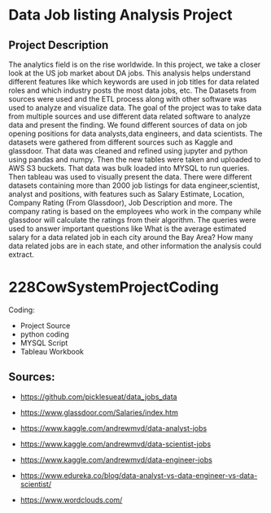 # Data Job listing Analysis Project

## Project Description
 The analytics field is on the rise worldwide. In this project, we take a closer look at the US job market about DA jobs. This analysis helps understand different features like which keywords are used in job titles for data related roles and which industry posts the most data jobs, etc. The Datasets from sources were used and the ETL process along with other software was used to analyze and visualize data. The goal of the project was to take data from multiple sources and use different data related software to analyze data and present the finding. We found different sources of data on job opening positions for data analysts,data engineers, and data scientists. The datasets were gathered from different sources such as Kaggle and glassdoor. That data was cleaned and refined using jupyter and python using pandas and numpy. Then the new tables were taken and uploaded to AWS S3 buckets. That data was bulk loaded into MYSQL to run queries. Then tableau was used to visually present the data. There were different datasets containing more than 2000 job listings for data engineer,scientist, analyst and positions, with features such as Salary Estimate, Location, Company Rating (From Glassdoor), Job Description and more. The company rating is based on the employees who work in the company while glassdoor will calculate the ratings from their algorithm. The queries were used to answer important questions like What is the average estimated salary for a data related job in each city around the Bay Area? How many data related jobs are in each state, and other information the analysis could extract.

# 228CowSystemProjectCoding

Coding:
* Project Source
* python coding 
* MYSQL Script
* Tableau Workbook
 
## Sources:
* https://github.com/picklesueat/data_jobs_data

* https://www.glassdoor.com/Salaries/index.htm

* https://www.kaggle.com/andrewmvd/data-analyst-jobs

* https://www.kaggle.com/andrewmvd/data-scientist-jobs

* https://www.kaggle.com/andrewmvd/data-engineer-jobs

* https://www.edureka.co/blog/data-analyst-vs-data-engineer-vs-data-scientist/

* https://www.wordclouds.com/
